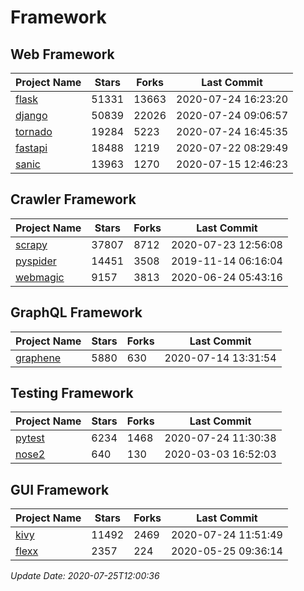 # Framework

## Web Framework

| Project Name | Stars | Forks | Last Commit |
| ------------ | ----- | ----- | ----------- |
| [flask](https://github.com/pallets/flask) | 51331 | 13663 | 2020-07-24 16:23:20 |
| [django](https://github.com/django/django) | 50839 | 22026 | 2020-07-24 09:06:57 |
| [tornado](https://github.com/tornadoweb/tornado) | 19284 | 5223 | 2020-07-24 16:45:35 |
| [fastapi](https://github.com/tiangolo/fastapi) | 18488 | 1219 | 2020-07-22 08:29:49 |
| [sanic](https://github.com/huge-success/sanic) | 13963 | 1270 | 2020-07-15 12:46:23 |

## Crawler Framework

| Project Name | Stars | Forks | Last Commit |
| ------------ | ----- | ----- | ----------- |
| [scrapy](https://github.com/scrapy/scrapy) | 37807 | 8712 | 2020-07-23 12:56:08 |
| [pyspider](https://github.com/binux/pyspider) | 14451 | 3508 | 2019-11-14 06:16:04 |
| [webmagic](https://github.com/code4craft/webmagic) | 9157 | 3813 | 2020-06-24 05:43:16 |

## GraphQL Framework

| Project Name | Stars | Forks | Last Commit |
| ------------ | ----- | ----- | ----------- |
| [graphene](https://github.com/graphql-python/graphene) | 5880 | 630 | 2020-07-14 13:31:54 |

## Testing Framework

| Project Name | Stars | Forks | Last Commit |
| ------------ | ----- | ----- | ----------- |
| [pytest](https://github.com/pytest-dev/pytest) | 6234 | 1468 | 2020-07-24 11:30:38 |
| [nose2](https://github.com/nose-devs/nose2) | 640 | 130 | 2020-03-03 16:52:03 |

## GUI Framework

| Project Name | Stars | Forks | Last Commit |
| ------------ | ----- | ----- | ----------- |
| [kivy](https://github.com/kivy/kivy) | 11492 | 2469 | 2020-07-24 11:51:49 |
| [flexx](https://github.com/flexxui/flexx) | 2357 | 224 | 2020-05-25 09:36:14 |

*Update Date: 2020-07-25T12:00:36*